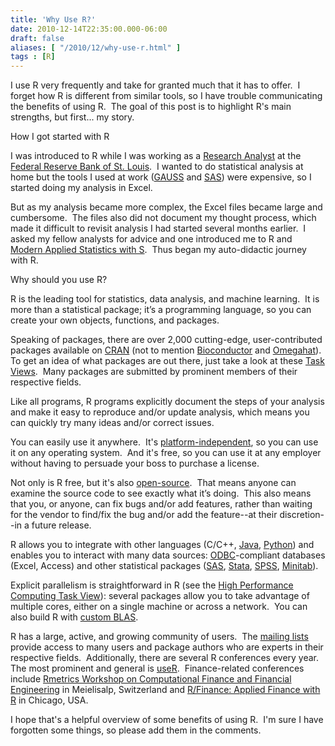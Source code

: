 ```yaml
---
title: 'Why Use R?'
date: 2010-12-14T22:35:00.000-06:00
draft: false
aliases: [ "/2010/12/why-use-r.html" ]
tags : [R]
---
```


I use R very frequently and take for granted much that it has to offer.  I forget how R is different from similar tools, so I have trouble communicating the benefits of using R.  The goal of this post is to highlight R's main strengths, but first... my story.  
  
How I got started with R  
  
I was introduced to R while I was working as a [Research Analyst](http://research.stlouisfed.org/) at the [Federal Reserve Bank of St. Louis](http://stlouisfed.org/).  I wanted to do statistical analysis at home but the tools I used at work ([GAUSS](http://www.aptech.com/) and [SAS](http://www.sas.com/)) were expensive, so I started doing my analysis in Excel.  
  
But as my analysis became more complex, the Excel files became large and cumbersome.  The files also did not document my thought process, which made it difficult to revisit analysis I had started several months earlier.  I asked my fellow analysts for advice and one introduced me to R and [Modern Applied Statistics with S](http://www.amazon.com/gp/product/1441930086?ie=UTF8&tag=fosstrading-20&linkCode=as2&camp=1789&creative=390957&creativeASIN=1441930086).  Thus began my auto-didactic journey with R.  
  
Why should you use R?  

  
R is the leading tool for statistics, data analysis, and machine learning.  It is more than a statistical package; it’s a programming language, so you can create your own objects, functions, and packages.

Speaking of packages, there are over 2,000 cutting-edge, user-contributed packages available on [CRAN](http://cran.r-project.org/) (not to mention [Bioconductor](http://www.bioconductor.org/) and [Omegahat](http://www.omegahat.net/)).  To get an idea of what packages are out there, just take a look at these [Task Views](http://cran.r-project.org/web/views/).  Many packages are submitted by prominent members of their respective fields.

Like all programs, R programs explicitly document the steps of your analysis and make it easy to reproduce and/or update analysis, which means you can quickly try many ideas and/or correct issues.

You can easily use it anywhere.  It's [platform-independent](http://en.wikipedia.org/wiki/Platform-independent), so you can use it on any operating system.  And it's free, so you can use it at any employer without having to persuade your boss to purchase a license.

Not only is R free, but it's also [open-source](http://en.wikipedia.org/wiki/Open_source).  That means anyone can examine the source code to see exactly what it’s doing.  This also means that you, or anyone, can fix bugs and/or add features, rather than waiting for the vendor to find/fix the bug and/or add the feature--at their discretion--in a future release.

R allows you to integrate with other languages (C/C++, [Java](http://java.sun.com/), [Python](http://www.python.org/)) and enables you to interact with many data sources: [ODBC](http://en.wikipedia.org/wiki/Odbc)\-compliant databases (Excel, Access) and other statistical packages ([SAS](http://www.sas.com/), [Stata](http://www.stata.com/), [SPSS](http://www.spss.com/), [Minitab](http://www.minitab.com/)).

Explicit parallelism is straightforward in R (see the [High Performance Computing Task View](http://cran.r-project.org/web/views/HighPerformanceComputing.html)): several packages allow you to take advantage of multiple cores, either on a single machine or across a network.  You can also build R with [custom BLAS](http://cran.r-project.org/doc/manuals/R-admin.html#Linear-algebra).

R has a large, active, and growing community of users.  The [mailing lists](http://www.r-project.org/mail.html) provide access to many users and package authors who are experts in their respective fields.  Additionally, there are several R conferences every year.  The most prominent and general is [useR](http://user2010.org/).  Finance-related conferences include [Rmetrics Workshop on Computational Finance and Financial Engineering](https://www.rmetrics.org/meielisalp2011) in Meielisalp, Switzerland and [R/Finance: Applied Finance with R](http://www.rinfinance.com/) in Chicago, USA.

I hope that's a helpful overview of some benefits of using R.  I'm sure I have forgotten some things, so please add them in the comments.